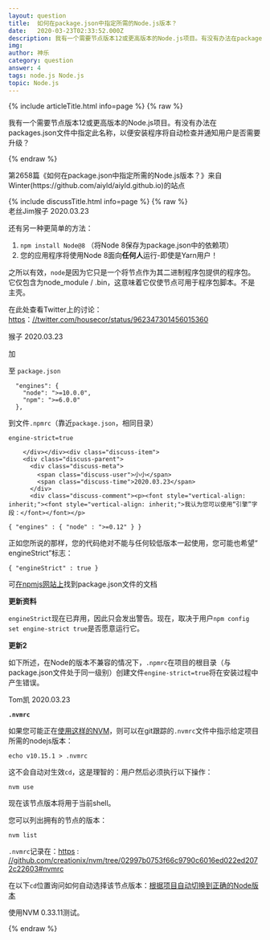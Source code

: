 ```yaml
---
layout: question
title:  如何在package.json中指定所需的Node.js版本？
date:   2020-03-23T02:33:52.000Z
description: 我有一个需要节点版本12或更高版本的Node.js项目。有没有办法在packages.json文件中指定此名称，以便安装程序将自动检查并通知用户是否需要升...
img: 
author: 神乐
category: question
answer: 4
tags: node.js Node.js
topic: Node.js
---
```

<div class="article-root">
  <div class="article">
    {% include articleTitle.html info=page %}
    {% raw %}
    <div class="article-content"><p><font style="vertical-align: inherit;"><font style="vertical-align: inherit;">我有一个需要节点版本12或更高版本的Node.js项目。</font><font style="vertical-align: inherit;">有没有办法在packages.json文件中指定此名称，以便安装程序将自动检查并通知用户是否需要升级？</font></font></p></div>
    {% endraw %}
  </div>
  <p class="winter_mark">第2658篇《如何在package.json中指定所需的Node.js版本？》来自Winter(https://github.com/aiyld/aiyld.github.io)的站点</p>
  <div class="discuss-wrapper">
    {% include discussTitle.html info=page %}
    {% raw %}
    <div class="discuss-item">
        <div class="discuss-parent">
          <div class="discuss-meta">
            <span class="discuss-user">老丝Jim猴子</span>
            <span class="discuss-time">2020.03.23</span>
          </div>
          <div class="discuss-comment"><p><font style="vertical-align: inherit;"><font style="vertical-align: inherit;">还有另一种更简单的方法：</font></font></p>

<ol>
<li><code>npm install Node@8</code><font style="vertical-align: inherit;"><font style="vertical-align: inherit;"> （将Node 8保存为package.json中的依赖项）</font></font></li>
<li><font style="vertical-align: inherit;"><font style="vertical-align: inherit;">您的应用程序将使用Node 8面向</font></font><strong><font style="vertical-align: inherit;"><font style="vertical-align: inherit;">任何人</font></font></strong><font style="vertical-align: inherit;"><font style="vertical-align: inherit;">运行</font><font style="vertical-align: inherit;">-即使是Yarn用户！</font></font></li>
</ol>

<p><font style="vertical-align: inherit;"><font style="vertical-align: inherit;">之所以有效，</font></font><code>node</code><font style="vertical-align: inherit;"><font style="vertical-align: inherit;">是</font><font style="vertical-align: inherit;">因为</font><font style="vertical-align: inherit;">它只是一个将节点作为其二进制程序包提供的程序包。</font><font style="vertical-align: inherit;">它仅包含为node_module / .bin，这意味着它仅使节点可用于程序包脚本。</font><font style="vertical-align: inherit;">不是主壳。</font></font></p>

<p><font style="vertical-align: inherit;"><font style="vertical-align: inherit;">在此处查看Twitter上的讨论：</font><a href="https://twitter.com/housecor/status/962347301456015360" rel="noreferrer"><font style="vertical-align: inherit;">https</font></a><font style="vertical-align: inherit;">：</font></font><a href="https://twitter.com/housecor/status/962347301456015360" rel="noreferrer"><font style="vertical-align: inherit;"><font style="vertical-align: inherit;">//twitter.com/housecor/status/962347301456015360</font></font></a></p></div>
        </div></div><div class="discuss-item">
        <div class="discuss-parent">
          <div class="discuss-meta">
            <span class="discuss-user">猴子</span>
            <span class="discuss-time">2020.03.23</span>
          </div>
          <div class="discuss-comment"><p><font style="vertical-align: inherit;"><font style="vertical-align: inherit;">加</font></font></p>

<p><font style="vertical-align: inherit;"><font style="vertical-align: inherit;">至 </font></font><code>package.json</code></p>

<pre><code>  "engines": {<font></font>
    "node": "&gt;=10.0.0",<font></font>
    "npm": "&gt;=6.0.0"<font></font>
  },<font></font>
</code></pre>

<p><font style="vertical-align: inherit;"><font style="vertical-align: inherit;">到文件</font></font><code>.npmrc</code><font style="vertical-align: inherit;"><font style="vertical-align: inherit;">（靠近</font></font><code>package.json</code><font style="vertical-align: inherit;"><font style="vertical-align: inherit;">，相同目录）</font></font></p>

<pre><code>engine-strict=true
</code></pre></div>
        </div></div><div class="discuss-item">
        <div class="discuss-parent">
          <div class="discuss-meta">
            <span class="discuss-user">小小</span>
            <span class="discuss-time">2020.03.23</span>
          </div>
          <div class="discuss-comment"><p><font style="vertical-align: inherit;"><font style="vertical-align: inherit;">我认为您可以使用“引擎”字段：</font></font></p>

<pre><code>{ "engines" : { "node" : "&gt;=0.12" } }
</code></pre>

<p><font style="vertical-align: inherit;"><font style="vertical-align: inherit;">正如您所说的那样，您的代码绝对不能与任何较低版本一起使用，您可能也希望“ engineStrict”标志：</font></font></p>

<pre><code>{ "engineStrict" : true }
</code></pre>

<p><font style="vertical-align: inherit;"><font style="vertical-align: inherit;">可</font><a href="https://docs.npmjs.com/files/package.json#engines" rel="noreferrer"><font style="vertical-align: inherit;">在npmjs网站上</font></a><font style="vertical-align: inherit;">找到package.json文件的文档</font></font><a href="https://docs.npmjs.com/files/package.json#engines" rel="noreferrer"><font style="vertical-align: inherit;"></font></a></p>

<p><strong><font style="vertical-align: inherit;"><font style="vertical-align: inherit;">更新资料</font></font></strong></p>

<p><code>engineStrict</code><font style="vertical-align: inherit;"><font style="vertical-align: inherit;">现在已弃用，因此只会发出警告。</font><font style="vertical-align: inherit;">现在，取决于用户</font></font><code>npm config set engine-strict true</code><font style="vertical-align: inherit;"><font style="vertical-align: inherit;">是否愿意</font><font style="vertical-align: inherit;">运行</font><font style="vertical-align: inherit;">它。</font></font></p>

<p><strong><font style="vertical-align: inherit;"><font style="vertical-align: inherit;">更新2</font></font></strong></p>

<p><font style="vertical-align: inherit;"><font style="vertical-align: inherit;">如下所述，</font><font style="vertical-align: inherit;">在Node的版本不兼容的</font><font style="vertical-align: inherit;">情况下，</font></font><code>.npmrc</code><font style="vertical-align: inherit;"><font style="vertical-align: inherit;">在项目的根目录（与package.json文件处于同一级别）</font><font style="vertical-align: inherit;">创建</font><font style="vertical-align: inherit;">文件</font></font><code>engine-strict=true</code><font style="vertical-align: inherit;"><font style="vertical-align: inherit;">将在安装过程中产生错误。</font></font></p></div>
        </div></div><div class="discuss-item">
        <div class="discuss-parent">
          <div class="discuss-meta">
            <span class="discuss-user">Tom凯</span>
            <span class="discuss-time">2020.03.23</span>
          </div>
          <div class="discuss-comment"><p><strong><code>.nvmrc</code></strong></p>

<p><font style="vertical-align: inherit;"><font style="vertical-align: inherit;">如果您可能正在</font></font><a href="https://askubuntu.com/questions/594656/how-to-install-the-latest-versions-of-nodejs-and-npm/971612#971612"><font style="vertical-align: inherit;"><font style="vertical-align: inherit;">使用这样的NVM</font></font></a><font style="vertical-align: inherit;"><font style="vertical-align: inherit;">，则可以在git跟踪的</font></font><code>.nvmrc</code><font style="vertical-align: inherit;"><font style="vertical-align: inherit;">文件中</font><font style="vertical-align: inherit;">指示给定项目所需的nodejs版本</font><font style="vertical-align: inherit;">：</font></font></p>

<pre><code>echo v10.15.1 &gt; .nvmrc
</code></pre>

<p><font style="vertical-align: inherit;"><font style="vertical-align: inherit;">这不会自动对生效</font></font><code>cd</code><font style="vertical-align: inherit;"><font style="vertical-align: inherit;">，这是理智的：用户然后必须执行以下操作：</font></font></p>

<pre><code>nvm use
</code></pre>

<p><font style="vertical-align: inherit;"><font style="vertical-align: inherit;">现在该节点版本将用于当前shell。</font></font></p>

<p><font style="vertical-align: inherit;"><font style="vertical-align: inherit;">您可以列出拥有的节点的版本：</font></font></p>

<pre><code>nvm list
</code></pre>

<p><code>.nvmrc</code><font style="vertical-align: inherit;"><font style="vertical-align: inherit;">记录在：</font><a href="https://github.com/creationix/nvm/tree/02997b0753f66c9790c6016ed022ed2072c22603#nvmrc" rel="nofollow noreferrer"><font style="vertical-align: inherit;">https</font></a><font style="vertical-align: inherit;"> : </font></font><a href="https://github.com/creationix/nvm/tree/02997b0753f66c9790c6016ed022ed2072c22603#nvmrc" rel="nofollow noreferrer"><font style="vertical-align: inherit;"><font style="vertical-align: inherit;">//github.com/creationix/nvm/tree/02997b0753f66c9790c6016ed022ed2072c22603#nvmrc</font></font></a></p>

<p><font style="vertical-align: inherit;"><font style="vertical-align: inherit;">在以下</font></font><code>cd</code><font style="vertical-align: inherit;"><font style="vertical-align: inherit;">位置询问</font><font style="vertical-align: inherit;">如何自动选择该节点版本</font><font style="vertical-align: inherit;">：</font></font><a href="https://stackoverflow.com/questions/29653036/automatically-switch-to-correct-version-of-node-based-on-project"><font style="vertical-align: inherit;"><font style="vertical-align: inherit;">根据项目自动切换到正确的Node版本</font></font></a></p>

<p><font style="vertical-align: inherit;"><font style="vertical-align: inherit;">使用NVM 0.33.11测试。</font></font></p></div>
        </div></div>
    {% endraw %}
  </div>
<div>

